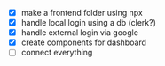 -[x] make a frontend folder using npx
- [x] handle local login using a db (clerk?)
- [x] handle external login via google
- [x] create components for dashboard
- [ ] connect everything 